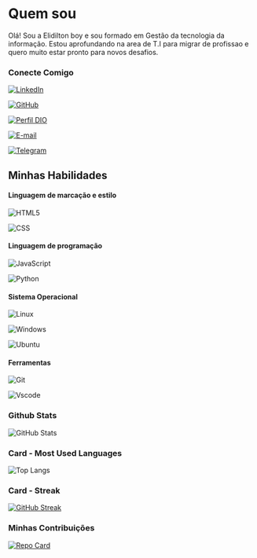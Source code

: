 # Quem sou
Olá! Sou a Elidilton boy e sou formado em Gestão da  tecnologia da informação. 
Estou aprofundando na area de T.I para migrar de profissao e quero muito estar pronto para novos desafios.

### Conecte Comigo

[![LinkedIn](https://img.shields.io/badge/-LinkedIn-60116A?style=for-the-badge&logo=linkedin&logoColor=fff)](https://www.linkedin.com/in/elidilton-boy-t-i/)

[![GitHub](https://img.shields.io/badge/GitHub-100000?style=for-the-badge&logo=github&logoColor=white)](https://github.com/elidiltonboy)

[![Perfil DIO](https://img.shields.io/badge/-Meu%20Perfil%20na%20DIO-30A3DC?style=for-the-badge)](https://www.dio.me/users/elidiltonboy/)

[![E-mail](https://img.shields.io/badge/-Email-60116A?style=for-the-badge&logo=gmail&logoColor=fff)](mailto:boygv27@gmail.com)

[![Telegram](https://img.shields.io/badge/Telegram-000?style=for-the-badge&logo=telegram&logoColor=2CA5E0)](https://t.me/EliBoy)


## Minhas Habilidades

####  Linguagem de marcação e estilo

![HTML5](https://img.shields.io/badge/HTML5-E34F26?style=for-the-badge&logo=html5&logoColor=white)

![CSS](https://img.shields.io/badge/CSS3-fffdd0?style=for-the-badge&logo=css3&logoColor=E94D5F)


####  Linguagem de programação

![JavaScript](https://img.shields.io/badge/JavaScript-fffdd0?style=for-the-badge&logo=javascript&logoColor=30A3DC)

![Python](https://img.shields.io/badge/python-3670A0?style=for-the-badge&logo=python&logoColor=ffdd54)

####  Sistema Operacional 

![Linux](https://img.shields.io/badge/Linux-000?style=for-the-badge&logo=linux&logoColor=FCC624)

![Windows](https://img.shields.io/badge/Windows-000?style=for-the-badge&logo=windows&logoColor=2CA5E0)

![Ubuntu](https://img.shields.io/badge/Ubuntu-35495E?style=for-the-badge&logo=ubuntu&logoColor=2CA5E0)

#### Ferramentas

![Git](https://img.shields.io/badge/GIT-E44C30?style=for-the-badge&logo=git&logoColor=white)

![Vscode](https://img.shields.io/badge/Vscode-007ACC?style=for-the-badge&logo=visual-studio-code&logoColor=white)

### Github Stats

![GitHub Stats](https://github-readme-stats.vercel.app/api?username=elidiltonboy&theme=transparent&bg_color=000&border_color=30A3DC&show_icons=true&icon_color=30A3DC&title_color=E94D5F&text_color=FFF)

### Card - Most Used Languages

![Top Langs](https://github-readme-stats-git-masterrstaa-rickstaa.vercel.app/api/top-langs/?username=elidiltonboy&bg_color=000&border_color=30A3DC&title_color=E94D5F&text_color=FFF)


### Card - Streak

[![GitHub Streak](https://streak-stats.demolab.com/?user=elidiltonboy&theme=bear&background=000&border=30A3DC&dates=FFF)](https://git.io/streak-stats)

### Minhas Contribuições

[![Repo Card](https://github-readme-stats.vercel.app/api/pin/?username=elidiltonboy&repo=dio-lab-open-source&bg_color=000&border_color=30A3DC&show_icons=true&icon_color=30A3DC&title_color=E94D5F&text_color=FFF)](https://github.com/SEUUSERNAME/SEUREPOSITORIO)

